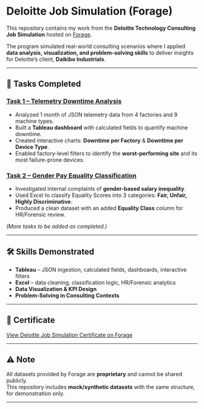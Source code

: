 # Deloitte Job Simulation (Forage)

This repository contains my work from the **Deloitte Technology Consulting Job Simulation** hosted on [Forage](https://www.theforage.com/).  

The program simulated real-world consulting scenarios where I applied **data analysis, visualization, and problem-solving skills** to deliver insights for Deloitte’s client, **Daikibo Industrials**.  

---

## 📂 Tasks Completed

### [Task 1 – Telemetry Downtime Analysis](./Task-01-Telemetry-Downtime/)
- Analyzed 1 month of JSON telemetry data from 4 factories and 9 machine types.  
- Built a **Tableau dashboard** with calculated fields to quantify machine downtime.  
- Created interactive charts: **Downtime per Factory** & **Downtime per Device Type**.  
- Enabled factory-level filters to identify the **worst-performing site** and its most failure-prone devices.  

### [Task 2 – Gender Pay Equality Classification](./Task-02-Gender-Pay-Equality/)
- Investigated internal complaints of **gender-based salary inequality**.  
- Used Excel to classify Equality Scores into 3 categories: **Fair, Unfair, Highly Discriminative**.  
- Produced a clean dataset with an added **Equality Class** column for HR/Forensic review.  

*(More tasks to be added as completed.)*

---

## 🛠️ Skills Demonstrated
- **Tableau** – JSON ingestion, calculated fields, dashboards, interactive filters  
- **Excel** – data cleaning, classification logic, HR/Forensic analytics  
- **Data Visualization & KPI Design**  
- **Problem-Solving in Consulting Contexts**

---

## 📜 Certificate
[View Deloitte Job Simulation Certificate on Forage]([(https://forage-uploads-prod.s3.amazonaws.com/completion-certificates/9PBTqmSxAf6zZTseP/io9DzWKe3PTsiS6GG_9PBTqmSxAf6zZTseP_HafunsQqsFt7tby8H_1755698598326_completion_certificate.pdf)])

---

## ⚠️ Note
All datasets provided by Forage are **proprietary** and cannot be shared publicly.  
This repository includes **mock/synthetic datasets** with the same structure, for demonstration only.  

---


